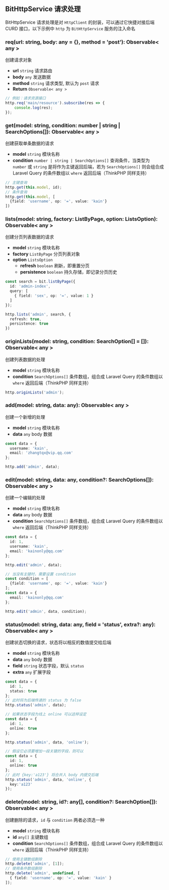 ## BitHttpService 请求处理

BitHttpService 请求处理是对 `HttpClient` 的封装，可以通过它快捷对接后端 CURD 接口，以下示例中 `http` 为 `BitHttpService` 服务的注入命名

### req(url: string, body: any = {}, method = 'post'): Observable< any >

创建请求对象

- **url** `string` 请求路由
- **body** `any` 发送数据
- **method** `string` 请求类型, 默认为 `post` 请求
- **Return**  `Observable< any >`

```typescript
// 例如：请求资源接口
http.req('main/resource').subscribe(res => {
    console.log(res);
});
```

### get(model: string, condition: number | string | SearchOptions[]): Observable< any >

创建获取单条数据的请求

- **model** `string` 模块名称
- **condition** `number | string | SearchOptions[]` 查询条件，当类型为 `number` 或 `string` 是将作为主键返回后端，若为 `SearchOptions[]` 则会组合成 Laravel Query 的条件数组以 `where` 返回后端（ThinkPHP 同样支持）

```typescript
// 主键查询
http.get(this.model, id);
// 条件查询
http.get(this.model, [
  {field: 'username', op: '=', value: 'kain'}
])
```

### lists(model: string, factory: ListByPage, option: ListsOption): Observable< any >

创建分页列表数据的请求

- **model** `string` 模块名称
- **factory** `ListByPage` 分页列表对象
- **option** `ListsOption`
  - **refresh** `boolean` 刷新，即重置分页
  - **persistence** `boolean` 持久存储，即记录分页历史

```typescript
const search = bit.listByPage({
  id: 'admin-index',
  query: [
    { field: 'sex', op: '=', value: 1 }
  ]
});

http.lists('admin', search, {
  refresh: true,
  persistence: true
})
```

### originLists(model: string, condition: SearchOption[] = []): Observable< any >

创建列表数据的处理

- **model** `string` 模块名称
- **condition** `SearchOptions[]` 条件数组，组合成 Laravel Query 的条件数组以 `where` 返回后端（ThinkPHP 同样支持）

```typescript
http.originLists('admin');
```

### add(model: string, data: any): Observable< any >

创建一个新增的处理

- **model** `string` 模块名称
- **data** `any` body 数据

```typescript
const data = {
  username: 'kain',
  email: 'zhangtqx@vip.qq.com'
};

http.add('admin', data);
```

### edit(model: string, data: any, condition?: SearchOptions[]): Observable< any >

创建一个编辑的处理

- **model** `string` 模块名称
- **data** `any` body 数据
- **condition** `SearchOptions[]` 条件数组，组合成 Laravel Query 的条件数组以 `where` 返回后端（ThinkPHP 同样支持）

```typescript
const data = {
  id: 1,
  username: 'kain',
  email: 'kainonly@qq.com'
};

http.edit('admin', data);

// 当没有主键时，需要设置 condition
const condition = [
  {field: 'username', op: '=', value: 'kain'}
];
const data = {
  email: 'kainonly@qq.com'
};

http.edit('admin', data, condition);
```

### status(model: string, data: any, field = 'status', extra?: any): Observable< any >

创建状态切换的请求，状态将以相反的数值提交给后端

- **model** `string` 模块名称
- **data** `any` body 数据
- **field** `string` 状态字段，默认 `status`
- **extra** `any` 扩展字段

```typescript
const data = {
  id: 1,
  status: true
};
// 此时将为后端传递的 status 为 false
http.status('admin', data);

// 如果状态字段为线上 online 可以这样设定
const data = {
  id: 1,
  online: true
};

http.status('admin', data, 'online');

// 假设它必须要增加一段关键的字段，则可以
const data = {
  id: 1,
  online: true
};
// 此时 {key:'a123'} 将合并入 body 内提交后端
http.status('admin', data, 'online', {
  key:'a123'
});
```

### delete(model: string, id?: any[], condition?: SearchOption[]): Observable< any >

创建删除的请求，`id` 与 `condition` 两者必须选一种

- **model** `string` 模块名称
- **id** `any[]` 主键数组
- **condition** `SearchOptions[]` 条件数组，组合成 Laravel Query 的条件数组以 `where` 返回后端（ThinkPHP 同样支持）

```typescript
// 使用主键数组删除
http.delete('admin', [1]);
// 使用条件数组删除
http.delete('admin', undefined, [
  { field: 'username', op: '=', value: 'kain' }
]);
```
